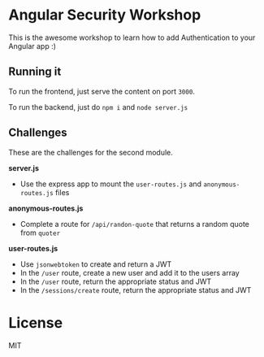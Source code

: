 # Angular Security Workshop

This is the awesome workshop to learn how to add Authentication to your Angular app :)

## Running it

To run the frontend, just serve the content on port `3000`.

To run the backend, just do `npm i` and `node server.js`

## Challenges

These are the challenges for the second module.

**server.js**

- Use the express app to mount the `user-routes.js` and `anonymous-routes.js` files

**anonymous-routes.js**

- Complete a route for `/api/randon-quote` that returns a random quote from `quoter`

**user-routes.js**

- Use `jsonwebtoken` to create and return a JWT
- In the `/user` route, create a new user and add it to the users array
- In the `/user` route, return the appropriate status and JWT
- In the `/sessions/create` route, return the appropriate status and JWT

# License

MIT
